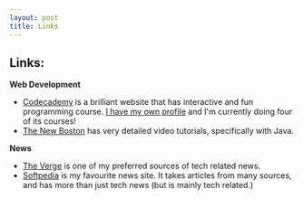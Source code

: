 ```yaml
---
layout: post
title: Links
---
```


<h2> Links: </h2>  
  
**Web Development**
 - [Codecademy](http://codecademy.com) is a brilliant website that has interactive and fun programming course. [I have my own profile](http://www.codecademy.com/faresalaboud) and I'm currently doing four of its courses!
 - [The New Boston](http://thenewboston.org) has very detailed video tutorials, specifically with Java.
  
**News**
 - [The Verge](http://theverge.com/) is one of my preferred sources of tech related news.
 - [Softpedia](http://news.softpedia.com/) is my favourite news site. It takes articles from many sources, and has more than just tech news (but is mainly tech related.)
